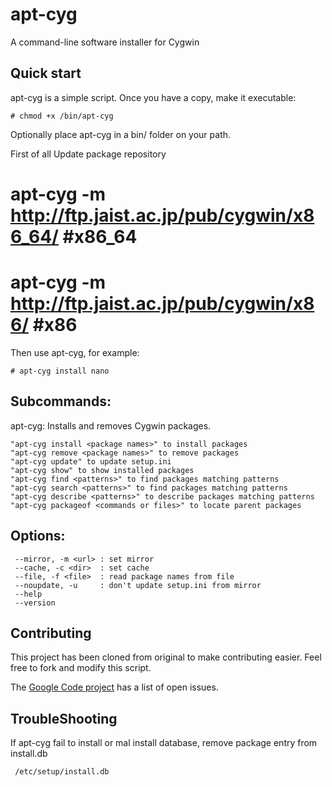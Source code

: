 apt-cyg
=======

A command-line software installer for Cygwin

Quick start
-----------

apt-cyg is a simple script. Once you have a copy, make it executable:

    # chmod +x /bin/apt-cyg

Optionally place apt-cyg in a bin/ folder on your path.


First of all Update package repository 
   
   # apt-cyg -m  http://ftp.jaist.ac.jp/pub/cygwin/x86_64/ #x86_64
   # apt-cyg -m  http://ftp.jaist.ac.jp/pub/cygwin/x86/ #x86

Then use apt-cyg, for example:

    # apt-cyg install nano

Subcommands:
-----
apt-cyg: Installs and removes Cygwin packages.

    "apt-cyg install <package names>" to install packages
    "apt-cyg remove <package names>" to remove packages
    "apt-cyg update" to update setup.ini
    "apt-cyg show" to show installed packages
    "apt-cyg find <patterns>" to find packages matching patterns
    "apt-cyg search <patterns>" to find packages matching patterns
    "apt-cyg describe <patterns>" to describe packages matching patterns
    "apt-cyg packageof <commands or files>" to locate parent packages

Options:
----

     --mirror, -m <url> : set mirror
     --cache, -c <dir>  : set cache
     --file, -f <file>  : read package names from file
     --noupdate, -u     : don't update setup.ini from mirror
     --help
     --version


Contributing
------------

This project has been cloned from original to make contributing easier. Feel free to fork and modify this script.

The [Google Code project](https://code.google.com/p/apt-cyg/) has a list of open issues.


TroubleShooting
-------------

If apt-cyg fail to install or mal install database, remove package entry from install.db

     /etc/setup/install.db
  


